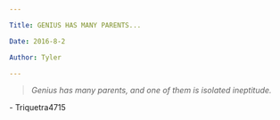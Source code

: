 ```yaml
---

Title: GENIUS HAS MANY PARENTS...

Date: 2016-8-2

Author: Tyler

---
```


> *Genius has many parents, and one of them is isolated ineptitude.*

\- Triquetra4715
